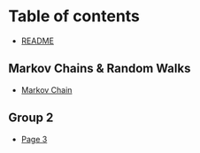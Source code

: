 # Table of contents

* [README](README.md)

## Markov Chains & Random Walks

* [Markov Chain](markov-chains-and-random-walks/markov-chai.md)

## Group 2

* [Page 3](group-2/page-3.md)
